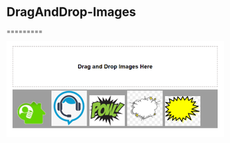 # DragAndDrop-Images

=========

![dradrop](https://github.com/isamoralesaa/DragAndDrop-Images/blob/main/img/Screenshot_1.png?raw=true)
